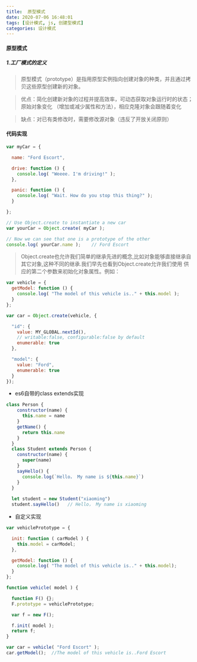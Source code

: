 ```yaml
---
title:  原型模式
date: 2020-07-06 16:48:01
tags: [设计模式, js, 创建型模式]
categories: 设计模式
---
```


#### 原型模式

##### 1.工厂模式的定义
> 原型模式（prototype）是指用原型实例指向创建对象的种类，并且通过拷贝这些原型创建新的对象。


> 优点：简化创建新对象的过程并提高效率，可动态获取对象运行时的状态；原始对象变化
（增加或减少属性和方法），相应克隆对象会跟随着变化

> 缺点：对已有类修改时，需要修改源对象（违反了开放关闭原则）

#### 代码实现

```js
var myCar = {

  name: "Ford Escort",

  drive: function () {
    console.log( "Weeee. I'm driving!" );
  },

  panic: function () {
    console.log( "Wait. How do you stop this thing?" );
  }

};

// Use Object.create to instantiate a new car
var yourCar = Object.create( myCar );

// Now we can see that one is a prototype of the other
console.log( yourCar.name );    // Ford Escort
```
> Object.create也允许我们简单的继承先进的概念,比如对象能够直接继承自其它对象,这种不同的继承.我们早先也看到Object.create允许我们使用 供应的第二个参数来初始化对象属性。例如：

```js
var vehicle = {
  getModel: function () {
    console.log( "The model of this vehicle is.." + this.model );
  }
};

var car = Object.create(vehicle, {

  "id": {
    value: MY_GLOBAL.nextId(),
    // writable:false, configurable:false by default
    enumerable: true
  },

  "model": {
    value: "Ford",
    enumerable: true
  }
});
```

+ es6自带的class extends实现
```js
class Person {
    constructor(name) {
      this.name = name
    }
    getName() {
      return this.name
    }
  }
  class Student extends Person {
    constructor(name) {
      super(name)
    }
    sayHello() {
      console.log(`Hello， My name is ${this.name}`)
    }
  }
  
  let student = new Student("xiaoming")
  student.sayHello()   // Hello， My name is xiaoming
```

+ 自定义实现
```js
var vehiclePrototype = {

  init: function ( carModel ) {
    this.model = carModel;
  },

  getModel: function () {
    console.log( "The model of this vehicle is.." + this.model);
  }
};

function vehicle( model ) {

  function F() {};
  F.prototype = vehiclePrototype;

  var f = new F();

  f.init( model );
  return f;
}

var car = vehicle( "Ford Escort" );
car.getModel();  //The model of this vehicle is..Ford Escort
```

